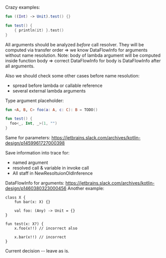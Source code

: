 Crazy examples:

```kotlin
fun ((Int) -> Unit).test() {}

fun test() {
    { println(it) }.test()
}
```


All arguments should be analyzed *before* call resolver. They will be computed via transfer order => we know DataFlowInfo for arguments without name resolution.
Note: body of lambda argument will be computed inside function body => correct DataFlowInfo for body is DataFlowInfo after all arguments.

Also we should check some other cases before name resolution:
- spread before lambda or callable reference
- several external lambda arguments
 

Type argument placeholder:
```kotlin
fun <A, B, C> foo(a: A, c: C): B = TODO()

fun test() {
  foo<_, Int, _>(1, "")
}
```

Same for parameters: https://jetbrains.slack.com/archives/kotlin-design/p1459961727000398

Save information into trace for:
- named argument
- resolved call & variable in invoke call
- All staff in NewResoltuionOldInference


DataFlowInfo for arguments: https://jetbrains.slack.com/archives/kotlin-design/p1460380323000456
Another example:
```
class X {
    fun bar(x: X) {}
    
    val foo: (Any) -> Unit = {}
}

fun test(x: X?) {
    x.foo(x!!) // incorrect also

    x.bar(x!!) // incorrect
}
```
Current decision -- leave as is.


